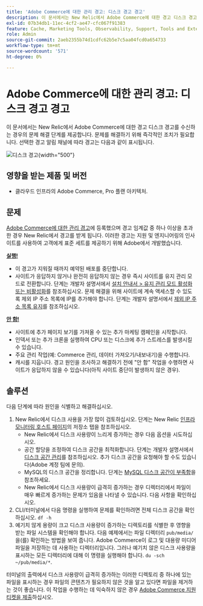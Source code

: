 ```yaml
---
title: 'Adobe Commerce에 대한 관리 경고: 디스크 경고 경고'
description: 이 문서에서는 New Relic에서 Adobe Commerce에 대한 경고 디스크 경고를 수신하는 경우의 문제 해결 단계를 제공합니다. 문제를 해결하기 위해 즉각적인 조치가 필요합니다. 선택한 경고 알림 채널에 따라 경고는 다음과 같이 표시됩니다.
exl-id: 07b34db1-11ec-4cf2-ae47-cfc067f91383
feature: Cache, Marketing Tools, Observability, Support, Tools and External Services
role: Admin
source-git-commit: 2aeb2355b74d1cdfc62b5e7c5aa04fcd0a654733
workflow-type: tm+mt
source-wordcount: '571'
ht-degree: 0%

---
```


# Adobe Commerce에 대한 관리 경고: 디스크 경고 경고

이 문서에서는 New Relic에서 Adobe Commerce에 대한 경고 디스크 경고를 수신하는 경우의 문제 해결 단계를 제공합니다. 문제를 해결하기 위해 즉각적인 조치가 필요합니다. 선택한 경고 알림 채널에 따라 경고는 다음과 같이 표시됩니다.

![디스크 경고](assets/disk-warning-magento-managed.png){width="500"}

## 영향을 받는 제품 및 버전

* 클라우드 인프라의 Adobe Commerce, Pro 플랜 아키텍처.

## 문제

[Adobe Commerce에 대한 관리 경고](/help/support-tools/managed-alerts-for-adobe-commerce/managed-alerts-for-magento-commerce.md)에 등록했으며 경고 임계값 중 하나 이상을 초과한 경우 New Relic에서 경고를 받게 됩니다. 이러한 경고는 지원 및 엔지니어링의 인사이트를 사용하여 고객에게 표준 세트를 제공하기 위해 Adobe에서 개발했습니다.

<u> **실행!** </u>

* 이 경고가 지워질 때까지 예약된 배포를 중단합니다.
* 사이트가 응답하지 않거나 완전히 응답하지 않는 경우 즉시 사이트를 유지 관리 모드로 전환합니다. 단계는 개발자 설명서에서 [설치 안내서 > 유지 관리 모드 활성화 또는 비활성화](https://experienceleague.adobe.com/en/docs/commerce-operations/installation-guide/tutorials/maintenance-mode)를 참조하십시오. 문제 해결을 위해 사이트에 계속 액세스할 수 있도록 제외 IP 주소 목록에 IP를 추가해야 합니다. 단계는 개발자 설명서에서 [제외 IP 주소 목록 유지](https://experienceleague.adobe.com/en/docs/commerce-operations/installation-guide/tutorials/maintenance-mode#instgde-cli-maint-exempt)를 참조하십시오.

<u> **안 함!** </u>

* 사이트에 추가 페이지 보기를 가져올 수 있는 추가 마케팅 캠페인을 시작합니다.
* 인덱서 또는 추가 크론을 실행하여 CPU 또는 디스크에 추가 스트레스를 발생시킬 수 있습니다.
* 주요 관리 작업(예: Commerce 관리, 데이터 가져오기/내보내기)을 수행합니다.
* 캐시를 지웁니다. 경고 원인을 조사하고 해결하기 전에 &quot;안 함&quot; 작업을 수행하면 사이트가 응답하지 않을 수 있습니다(아직 사이트 중단이 발생하지 않은 경우).

## 솔루션

다음 단계에 따라 원인을 식별하고 해결하십시오.

1. New Relic에서 디스크 사용을 가장 많이 검토하십시오. 단계는 New Relic [인프라 모니터링 호스트 페이지](https://docs.newrelic.com/docs/infrastructure/infrastructure-ui-pages/infra-hosts-ui-page/)의 저장소 탭을 참조하십시오.
   * New Relic에서 디스크 사용량이 느리게 증가하는 경우 다음 옵션을 시도하십시오.
   * 공간 할당을 조정하여 디스크 공간을 최적화합니다. 단계는 개발자 설명서에서 [디스크 공간 관리](https://experienceleague.adobe.com/docs/commerce-cloud-service/user-guide/develop/storage/manage-disk-space.html)를 참조하십시오. 추가 디스크 공간을 요청해야 할 수도 있습니다(Adobe 계정 팀에 문의).
   * MySQL의 디스크 공간을 정리합니다. 단계는 [MySQL 디스크 공간이 부족함](/help/troubleshooting/database/mysql-disk-space-is-low-on-magento-commerce-cloud.md)을 참조하세요.
   * New Relic에서 디스크 사용량이 급격히 증가하는 경우 디렉터리에서 파일이 매우 빠르게 증가하는 문제가 있음을 나타낼 수 있습니다. 다음 사항을 확인하십시오.
1. CLI/터미널에서 다음 명령을 실행하여 문제를 확인하려면 전체 디스크 공간을 확인하십시오. `df -h`
1. 예기치 않게 용량이 크고 디스크 사용량이 증가하는 디렉토리를 식별한 후 영향을 받는 파일 시스템을 확인해야 합니다. 다음 예제에서는 파일 디렉터리 `pub/media/`을(를) 확인하는 방법을 보여 줍니다. Adobe Commerce이 로그 및 대용량 미디어 파일을 저장하는 데 사용하는 디렉터리입니다. 그러나 예기치 않은 디스크 사용량을 표시하는 모든 디렉터리에 대해 이 명령을 실행해야 합니다. `du -sch ~/pub/media/*`.

터미널의 출력에서 디스크 사용량이 급격히 증가하는 이러한 디렉토리 중 하나에 있는 파일을 표시하는 경우 파일의 콘텐츠가 필요하지 않은 것을 알고 있다면 파일을 제거하는 것이 좋습니다. 이 작업을 수행하는 데 익숙하지 않은 경우 [Adobe Commerce 지원 티켓을 제출](/help/help-center-guide/help-center/magento-help-center-user-guide.md#submit-ticket)하십시오.
